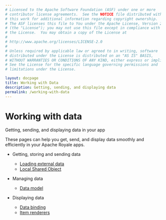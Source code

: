 ```yaml
---
# Licensed to the Apache Software Foundation (ASF) under one or more
# contributor license agreements.  See the NOTICE file distributed with
# this work for additional information regarding copyright ownership.
# The ASF licenses this file to You under the Apache License, Version 2.0
# (the "License"); you may not use this file except in compliance with
# the License.  You may obtain a copy of the License at
# 
# http://www.apache.org/licenses/LICENSE-2.0
# 
# Unless required by applicable law or agreed to in writing, software
# distributed under the License is distributed on an "AS IS" BASIS,
# WITHOUT WARRANTIES OR CONDITIONS OF ANY KIND, either express or implied.
# See the License for the specific language governing permissions and
# limitations under the License.

layout: docpage
title: Working with Data
description: Getting, sending, and displaying data
permalink: /working-with-data
---
```


# Working with data

Getting, sending, and displaying data in your app

These pages can help you get, send, and display data smoothly and efficiently in your Apache Royale apps.

* Getting, storing and sending data
  * [Loading external data](working-with-data/loading-external-data)
  * [Local Shared Object](working-with-data/loading-external-data/localsharedobject)

* Managing data
  * [Data model](features/data-model)

* Displaying data
  * [Data binding](features/data-binding)
  * [Item renderers](working-with-data/item-renderers)
  
